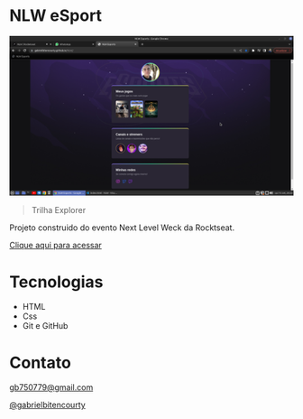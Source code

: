 # NLW eSport 

![preview](./.github/Captura%20de%20tela%20em%202022-09-15%2020-22-31.png)

> Trilha Explorer

Projeto construido do evento Next Level Weck da Rocktseat.

[Clique aqui para acessar](https://gabrielbitencourty.github.io/NLW/)

#  Tecnologias 
- HTML
- Css
- Git e GitHub 

# Contato 

gb750779@gmail.com

[@gabrielbitencourty](https://www.instagram.com/gabrielbitencourty/)